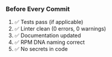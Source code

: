### Before Every Commit

1. ✅ Tests pass (if applicable)
2. ✅ Linter clean (0 errors, 0 warnings)
3. ✅ Documentation updated
4. ✅ RPM DNA naming correct
5. ✅ No secrets in code
